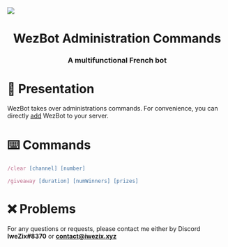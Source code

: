 <!-- Banner -->
<div align="center">
    <img align="center" style="display: block; margin: 0 auto" src="../images/readme/banner.gif">
</div>

<h1 align="center">WezBot Administration Commands</h1>
<h3 align="center">A multifunctional French bot</h3>

<!-- Presentation -->
# 📜 Presentation
WezBot takes over administrations commands. For convenience, you can directly [add](https://discord.com/api/oauth2/authorize?client_id=1049396684075053077&permissions=8&scope=applications.commands%20bot) WezBot to your server.

<!-- Commands -->
# ⌨️ Commands
```js
/clear [channel] [number]
```
```js
/giveaway [duration] [numWinners] [prizes]
```

# ❌ Problems

For any questions or requests, please contact me either by Discord **IweZix#8370** or **contact@iwezix.xyz**
